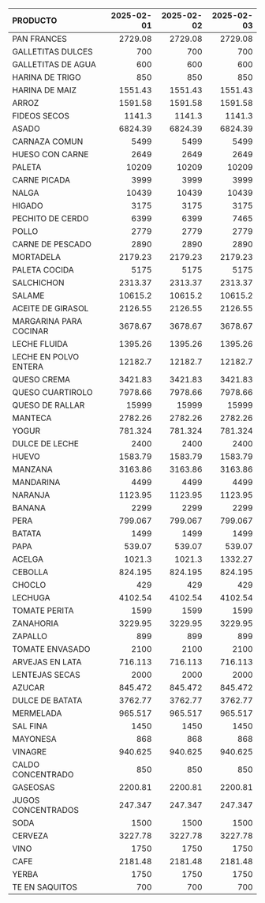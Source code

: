 | PRODUCTO               |   2025-02-01 |   2025-02-02 |   2025-02-03 |
|:-----------------------|-------------:|-------------:|-------------:|
| PAN FRANCES            |     2729.08  |     2729.08  |     2729.08  |
| GALLETITAS DULCES      |      700     |      700     |      700     |
| GALLETITAS DE AGUA     |      600     |      600     |      600     |
| HARINA DE TRIGO        |      850     |      850     |      850     |
| HARINA DE MAIZ         |     1551.43  |     1551.43  |     1551.43  |
| ARROZ                  |     1591.58  |     1591.58  |     1591.58  |
| FIDEOS SECOS           |     1141.3   |     1141.3   |     1141.3   |
| ASADO                  |     6824.39  |     6824.39  |     6824.39  |
| CARNAZA COMUN          |     5499     |     5499     |     5499     |
| HUESO CON CARNE        |     2649     |     2649     |     2649     |
| PALETA                 |    10209     |    10209     |    10209     |
| CARNE PICADA           |     3999     |     3999     |     3999     |
| NALGA                  |    10439     |    10439     |    10439     |
| HIGADO                 |     3175     |     3175     |     3175     |
| PECHITO DE CERDO       |     6399     |     6399     |     7465     |
| POLLO                  |     2779     |     2779     |     2779     |
| CARNE DE PESCADO       |     2890     |     2890     |     2890     |
| MORTADELA              |     2179.23  |     2179.23  |     2179.23  |
| PALETA COCIDA          |     5175     |     5175     |     5175     |
| SALCHICHON             |     2313.37  |     2313.37  |     2313.37  |
| SALAME                 |    10615.2   |    10615.2   |    10615.2   |
| ACEITE DE GIRASOL      |     2126.55  |     2126.55  |     2126.55  |
| MARGARINA PARA COCINAR |     3678.67  |     3678.67  |     3678.67  |
| LECHE FLUIDA           |     1395.26  |     1395.26  |     1395.26  |
| LECHE EN POLVO ENTERA  |    12182.7   |    12182.7   |    12182.7   |
| QUESO CREMA            |     3421.83  |     3421.83  |     3421.83  |
| QUESO CUARTIROLO       |     7978.66  |     7978.66  |     7978.66  |
| QUESO DE RALLAR        |    15999     |    15999     |    15999     |
| MANTECA                |     2782.26  |     2782.26  |     2782.26  |
| YOGUR                  |      781.324 |      781.324 |      781.324 |
| DULCE DE LECHE         |     2400     |     2400     |     2400     |
| HUEVO                  |     1583.79  |     1583.79  |     1583.79  |
| MANZANA                |     3163.86  |     3163.86  |     3163.86  |
| MANDARINA              |     4499     |     4499     |     4499     |
| NARANJA                |     1123.95  |     1123.95  |     1123.95  |
| BANANA                 |     2299     |     2299     |     2299     |
| PERA                   |      799.067 |      799.067 |      799.067 |
| BATATA                 |     1499     |     1499     |     1499     |
| PAPA                   |      539.07  |      539.07  |      539.07  |
| ACELGA                 |     1021.3   |     1021.3   |     1332.27  |
| CEBOLLA                |      824.195 |      824.195 |      824.195 |
| CHOCLO                 |      429     |      429     |      429     |
| LECHUGA                |     4102.54  |     4102.54  |     4102.54  |
| TOMATE PERITA          |     1599     |     1599     |     1599     |
| ZANAHORIA              |     3229.95  |     3229.95  |     3229.95  |
| ZAPALLO                |      899     |      899     |      899     |
| TOMATE ENVASADO        |     2100     |     2100     |     2100     |
| ARVEJAS EN LATA        |      716.113 |      716.113 |      716.113 |
| LENTEJAS SECAS         |     2000     |     2000     |     2000     |
| AZUCAR                 |      845.472 |      845.472 |      845.472 |
| DULCE DE BATATA        |     3762.77  |     3762.77  |     3762.77  |
| MERMELADA              |      965.517 |      965.517 |      965.517 |
| SAL FINA               |     1450     |     1450     |     1450     |
| MAYONESA               |      868     |      868     |      868     |
| VINAGRE                |      940.625 |      940.625 |      940.625 |
| CALDO CONCENTRADO      |      850     |      850     |      850     |
| GASEOSAS               |     2200.81  |     2200.81  |     2200.81  |
| JUGOS CONCENTRADOS     |      247.347 |      247.347 |      247.347 |
| SODA                   |     1500     |     1500     |     1500     |
| CERVEZA                |     3227.78  |     3227.78  |     3227.78  |
| VINO                   |     1750     |     1750     |     1750     |
| CAFE                   |     2181.48  |     2181.48  |     2181.48  |
| YERBA                  |     1750     |     1750     |     1750     |
| TE EN SAQUITOS         |      700     |      700     |      700     |